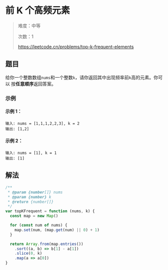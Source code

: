 # 前 K 个高频元素

> 难度：中等
>
> 次数：1
>
> https://leetcode.cn/problems/top-k-frequent-elements

## 题目

给你一个整数数组`nums`和一个整数`k`，请你返回其中出现频率前`k`高的元素。你可以
按**任意顺序**返回答案。

### 示例

#### 示例 1：

```
输入: nums = [1,1,1,2,2,3], k = 2
输出: [1,2]
```

#### 示例 2：

```
输入: nums = [1], k = 1
输出: [1]
```

## 解法

```javascript
/**
 * @param {number[]} nums
 * @param {number} k
 * @return {number[]}
 */
var topKFrequent = function (nums, k) {
  const map = new Map()

  for (const num of nums) {
    map.set(num, (map.get(num) || 0) + 1)
  }

  return Array.from(map.entries())
    .sort((a, b) => b[1] - a[1])
    .slice(0, k)
    .map(a => a[0])
}
```
